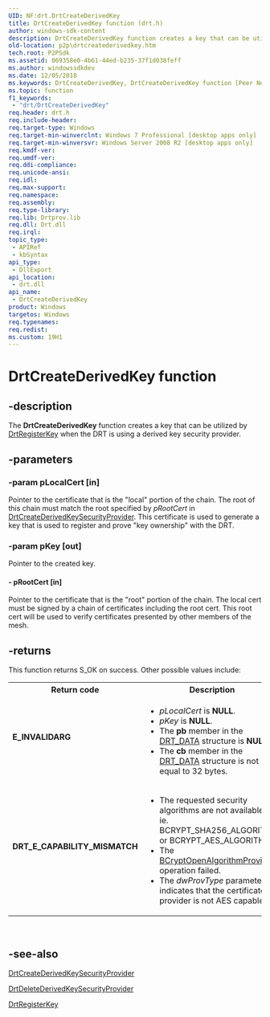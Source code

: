 ```yaml
---
UID: NF:drt.DrtCreateDerivedKey
title: DrtCreateDerivedKey function (drt.h)
author: windows-sdk-content
description: DrtCreateDerivedKey function creates a key that can be utilized by DrtRegisterKey when the DRT is using a derived key security provider.
old-location: p2p\drtcreatederivedkey.htm
tech.root: P2PSdk
ms.assetid: 069358e0-4b61-44ed-b235-37f1d038feff
ms.author: windowssdkdev
ms.date: 12/05/2018
ms.keywords: DrtCreateDerivedKey, DrtCreateDerivedKey function [Peer Networking], drt/DrtCreateDerivedKey, p2p.drtcreatederivedkey
ms.topic: function
f1_keywords: 
 - "drt/DrtCreateDerivedKey"
req.header: drt.h
req.include-header: 
req.target-type: Windows
req.target-min-winverclnt: Windows 7 Professional [desktop apps only]
req.target-min-winversvr: Windows Server 2008 R2 [desktop apps only]
req.kmdf-ver: 
req.umdf-ver: 
req.ddi-compliance: 
req.unicode-ansi: 
req.idl: 
req.max-support: 
req.namespace: 
req.assembly: 
req.type-library: 
req.lib: Drtprov.lib
req.dll: Drt.dll
req.irql: 
topic_type:
 - APIRef
 - kbSyntax
api_type:
 - DllExport
api_location:
 - drt.dll
api_name:
 - DrtCreateDerivedKey
product: Windows
targetos: Windows
req.typenames: 
req.redist: 
ms.custom: 19H1
---
```


# DrtCreateDerivedKey function


## -description


The <b>DrtCreateDerivedKey</b> function creates a key that can be utilized by <a href="https://docs.microsoft.com/windows/desktop/api/drt/nf-drt-drtregisterkey">DrtRegisterKey</a> when the DRT is using a derived key security provider.


## -parameters




### -param pLocalCert [in]

Pointer to the certificate that is the "local" portion of the chain.  The root of this chain must match the root specified by <i>pRootCert</i> in <a href="https://docs.microsoft.com/windows/desktop/api/drt/nf-drt-drtcreatederivedkeysecurityprovider">DrtCreateDerivedKeySecurityProvider</a>. This certificate is used to generate a key that is used to register and prove "key ownership" with the DRT.


### -param pKey [out]

Pointer to the created key.


#### - pRootCert [in]

Pointer to the certificate that is the "root" portion of the chain. The local cert must be signed by a chain of certificates including the root cert.  This root cert will be used to verify certificates presented by other members of the mesh.


## -returns



This function returns S_OK on success. Other possible values include:

<table>
<tr>
<th>Return code</th>
<th>Description</th>
</tr>
<tr>
<td width="40%">
<dl>
<dt><b>E_INVALIDARG</b></dt>
</dl>
</td>
<td width="60%">
<ul>
<li><i>pLocalCert</i> is <b>NULL</b>.</li>
<li><i>pKey</i> is <b>NULL</b>.</li>
<li>The <b>pb</b> member in the <a href="https://docs.microsoft.com/windows/desktop/api/drt/ns-drt-drt_data_tag">DRT_DATA</a> structure  is <b>NULL</b>.</li>
<li>The <b>cb</b> member in the <a href="https://docs.microsoft.com/windows/desktop/api/drt/ns-drt-drt_data_tag">DRT_DATA</a> structure is not equal to 32 bytes.</li>
</ul>
</td>
</tr>
<tr>
<td width="40%">
<dl>
<dt><b>DRT_E_CAPABILITY_MISMATCH</b></dt>
</dl>
</td>
<td width="60%">
<ul>
<li>The requested security algorithms are not available ( ie. BCRYPT_SHA256_ALGORITHM or  BCRYPT_AES_ALGORITHM).</li>
<li>The <a href="https://docs.microsoft.com/windows/desktop/api/bcrypt/nf-bcrypt-bcryptopenalgorithmprovider">BCryptOpenAlgorithmProvider</a> operation failed.</li>
<li>The <i>dwProvType</i> parameter  indicates that the certificate provider is not AES capable.</li>
</ul>
</td>
</tr>
</table>
 




## -see-also




<a href="https://docs.microsoft.com/windows/desktop/api/drt/nf-drt-drtcreatederivedkeysecurityprovider">DrtCreateDerivedKeySecurityProvider</a>



<a href="https://docs.microsoft.com/windows/desktop/api/drt/nf-drt-drtdeletederivedkeysecurityprovider">DrtDeleteDerivedKeySecurityProvider</a>



<a href="https://docs.microsoft.com/windows/desktop/api/drt/nf-drt-drtregisterkey">DrtRegisterKey</a>
 

 

